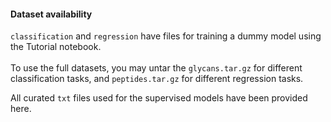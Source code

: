 #### Dataset availability
`classification` and `regression` have files for training a dummy model using the Tutorial notebook.
<br><br>
To use the full datasets, you may untar the `glycans.tar.gz` for different classification tasks, and 
`peptides.tar.gz` for different regression tasks.

All curated `txt` files used for the supervised models have been provided here.
